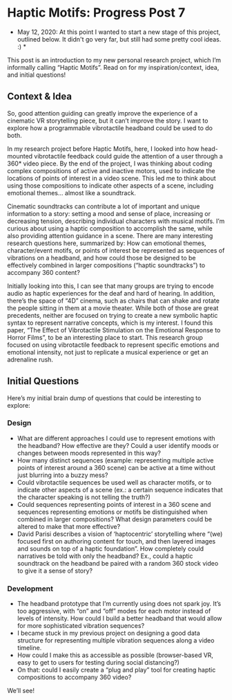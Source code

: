 # Haptic Motifs: Progress Post 7

* May 12, 2020: At this point I wanted to start a new stage of this project, outlined below. It didn't go very far, but still had some pretty cool ideas. :) *

This post is an introduction to my new personal research project, which I’m informally calling “Haptic Motifs”. Read on for my inspiration/context, idea, and initial questions!

## Context & Idea
So, good attention guiding can greatly improve the experience of a cinematic VR storytelling piece, but it can’t improve the story. I want to explore how a programmable vibrotactile headband could be used to do both.

In my research project before Haptic Motifs, here, I looked into how head-mounted vibrotactile feedback could guide the attention of a user through a 360* video piece. By the end of the project, I was thinking about coding complex compositions of active and inactive motors, used to indicate the locations of points of interest in a video scene. This led me to think about using those compositions to indicate other aspects of a scene, including emotional themes… almost like a soundtrack.

Cinematic soundtracks can contribute a lot of important and unique information to a story: setting a mood and sense of place, increasing or decreasing tension, describing individual characters with musical motifs. I’m curious about using a haptic composition to accomplish the same, while also providing attention guidance in a scene. There are many interesting research questions here, summarized by: How can emotional themes, character/event motifs, or points of interest be represented as sequences of vibrations on a headband, and how could those be designed to be effectively combined in larger compositions (“haptic soundtracks”) to accompany 360 content?

Initially looking into this, I can see that many groups are trying to encode audio as haptic experiences for the deaf and hard of hearing. In addition, there’s the space of “4D” cinema, such as chairs that can shake and rotate the people sitting in them at a movie theater. While both of those are great precedents, neither are focused on trying to create a new symbolic haptic syntax to represent narrative concepts, which is my interest. I found this paper, “The Effect of Vibrotactile Stimulation on the Emotional Response to Horror Films”, to be an interesting place to start. This research group focused on using vibrotactile feedback to represent specific emotions and emotional intensity, not just to replicate a musical experience or get an adrenaline rush.

## Initial Questions
Here’s my initial brain dump of questions that could be interesting to explore:

### Design
* What are different approaches I could use to represent emotions with the headband? How effective are they? Could a user identify moods or changes between moods represented in this way?
* How many distinct sequences (example: representing multiple active points of interest around a 360 scene) can be active at a time without just blurring into a buzzy mess?
* Could vibrotactile sequences be used well as character motifs, or to indicate other aspects of a scene (ex.: a certain sequence indicates that the character speaking is not telling the truth?)
* Could sequences representing points of interest in a 360 scene and sequences representing emotions or motifs be distinguished when combined in larger compositions? What design parameters could be altered to make that more effective?
* David Parisi describes a vision of ‘haptocentric’ storytelling where “(we) focused first on authoring content for touch, and then layered images and sounds on top of a haptic foundation”. How completely could narratives be told with only the headband? Ex., could a haptic soundtrack on the headband be paired with a random 360 stock video to give it a sense of story?
### Development
* The headband prototype that I’m currently using does not spark joy. It’s too aggressive, with “on” and “off” modes for each motor instead of levels of intensity. How could I build a better headband that would allow for more sophisticated vibration sequences?
* I became stuck in my previous project on designing a good data structure for representing multiple vibration sequences along a video timeline.
* How could I make this as accessible as possible (browser-based VR, easy to get to users for testing during social distancing?)
* On that: could I easily create a “plug and play” tool for creating haptic compositions to accompany 360 video?

We’ll see!
